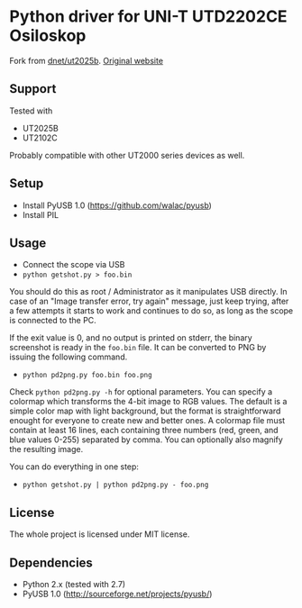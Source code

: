 Python driver for UNI-T UTD2202CE Osiloskop
===========================================================

Fork from [dnet/ut2025b](https://github.com/dnet/ut2025b). [Original website](http://hsbp.org/ut2025b)

Support
-------

Tested with

- UT2025B
- UT2102C

Probably compatible with other UT2000 series devices as well.

Setup
-----

- Install PyUSB 1.0 (https://github.com/walac/pyusb)
- Install PIL

Usage
-----

* Connect the scope via USB
* `python getshot.py > foo.bin`

You should do this as root / Administrator as it manipulates USB directly.
In case of an "Image transfer error, try again" message, just keep trying,
after a few attempts it starts to work and continues to do so, as long as the
scope is connected to the PC.

If the exit value is 0, and no output is printed on stderr, the binary
screenshot is ready in the `foo.bin` file. It can be converted to PNG by
issuing the following command.

* `python pd2png.py foo.bin foo.png`

Check `python pd2png.py -h` for optional parameters. You can specify a colormap which transforms
the 4-bit image to RGB values. The default is a simple color map with light background,
but the format is straightforward enought for everyone to create new and better ones. A colormap
file must contain at least 16 lines, each containing three numbers (red, green,
and blue values 0-255) separated by comma. You can optionally also magnify the resulting image.

You can do everything in one step:

* `python getshot.py | python pd2png.py - foo.png`

License
-------

The whole project is licensed under MIT license.

Dependencies
------------

 - Python 2.x (tested with 2.7)
 - PyUSB 1.0 (http://sourceforge.net/projects/pyusb/)

